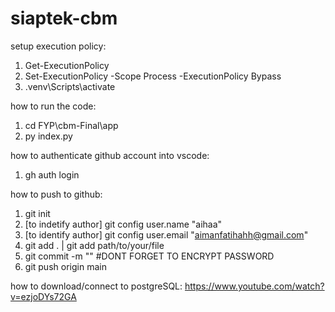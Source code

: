 ﻿# siaptek-cbm

setup execution policy:
1. Get-ExecutionPolicy
2. Set-ExecutionPolicy -Scope Process -ExecutionPolicy Bypass
3. .venv\Scripts\activate

how to run the code:
1. cd FYP\cbm-Final\app
2. py index.py

how to authenticate github account into vscode:
1. gh auth login

how to push to github:
1. git init
2. [to indetify author] git config user.name "aihaa"
3. [to identify author] git config user.email "aimanfatihahh@gmail.com"
2. git add . | git add path/to/your/file
3. git commit -m "<commit-name>" #DONT FORGET TO ENCRYPT PASSWORD
4. git push origin main 


how to download/connect to postgreSQL:
https://www.youtube.com/watch?v=ezjoDYs72GA

